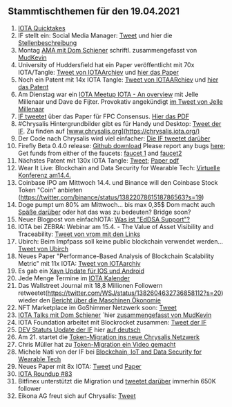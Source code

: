 ## Stammtischthemen für den 19.04.2021

1. [IOTA Quicktakes](https://www.youtube.com/watch?v=uAjreHuMa_Q)
2. IF stellt ein: Social Media Manager: [Tweet](https://twitter.com/iota/status/1381864791870992386?s=20) und hier die [Stellenbeschreibung](https://iota.bamboohr.com/jobs/view.php?id=133&source=bamboohr)
3. Montag [AMA mit Dom Schiener](https://www.youtube.com/watch?v=s3pykrpmEy8) schriftl. zusammengefasst von [MudKevin](https://twitter.com/MudKevin/status/1381742670725312515?s=20)
4. University of Huddersfield hat ein Paper veröffentlicht mit 70x IOTA/Tangle: [Tweet von IOTAArchiev](https://twitter.com/_iotaarchive/status/1381553933089394688?s=20) und [hier das Paper](https://pure.hud.ac.uk/ws/portalfiles/portal/19558445/Enabling_Distributed_Intelligence_in_the_Internet_of_Things_with_IOTA_and_Mobile_Agents.pdf)
5. Noch ein Patent mit 14x IOTA Tangle: [Tweet von IOTAARchiev](https://twitter.com/_iotaarchive/status/1381855419639992320?s=20) und [hier das Patent](https://worldwide.espacenet.com/patent/search?q=pn%3DJP2021034882A)
6. Am Dienstag war ein [IOTA Meetup IOTA - An overview](https://youtu.be/jQ0vcx0q030?t=720) mit Jelle Millenaar und Dave de Fijter. Provokativ angekündigt [im Tweet von Jelle Millenaar](https://twitter.com/JelleFm/status/1381995312399679494?s=20)
7. [IF tweetet](https://twitter.com/iota/status/1381927313575673858?s=20) über das Paper für FPC Consensus. [Hier das PDF](https://arxiv.org/pdf/2104.05313.pdf)
8. #Chrysalis Hintergrundbilder gibt es für Handy und Desktop: [Tweet der IF](https://twitter.com/iota/status/1381977793970458641?s=20). Zu finden auf [www.chrysalis.org](https://chrysalis.iota.org/)
9. Der Code nach Chrysalis wird viel einfacher: [Die IF tweetet darüber](https://twitter.com/iota/status/1382009446126215170?s=20)
10. Firefly Beta 0.4.0 release: [Github download](https://github.com/iotaledger/firefly/releases/tag/desktop-0.4.0) Please report any bugs [here](https://github.com/iotaledger/firefly/issues); Get funds from either of the faucets: [faucet 1](https://faucet.testnet.chrysalis2.com/) and [faucet2](https://faucet.tanglekit.de/)
11. Nächstes Patent mit 130x IOTA Tangle: [Tweet](https://twitter.com/_iotaarchive/status/1382224350758207488?s=20); [Paper pdf](http://kamyarmehran.eecs.qmul.ac.uk/wp-content/uploads/sites/47/2021/02/Dissertation-Paper_Johnny.pdf)
12. Wear It Live: Blockchain and Data Security for Wearable Tech: [Virtuelle Konferenz am14.4.](https://hopin.com/events/wear-it-live-blockchain-and-data-security-for-wearable-tech)
13. Coinbase IPO am Mittwoch 14.4. und Binance will den Coinbase Stock Token "Coin" anbieten (https://twitter.com/binance/status/1382207861518786563?s=19)
14. Doge pumpt um 80% am Mittwoch... bis max 0,35$  Dom macht auch [Späße darüber](https://twitter.com/DomSchiener/status/1383086168238125056?s=20) oder hat das was zu bedeuten? Bridge soon?
15. Neuer Blogpost von einfachIOTA: [Was ist "EdDSA Support"?](https://www.einfachiota.de/blog/2021-04-14_edsa/)
16. IOTA bei ZEBRA: Webinar am 15.4. - The Value of Asset Visibility and Traceability: [Tweet von vrom mit den Links](https://twitter.com/Vrom14286662/status/1382402816434712578?s=20)
17. Ubirch: Beim Impfpass soll keine public blockchain verwendet werden... [Tweet von Ubirch](https://twitter.com/Ubirch_Trust/status/1382593032046919681?s=20)
18. Neues Paper "Performance-Based Analysis of Blockchain Scalability Metric" mit 11x IOTA: [Tweet von IOTAarchiv](https://twitter.com/_iotaarchive/status/1382592778312486915?s=20) 
19. Es gab ein [Xayn Update für IOS und Android](https://www.xayn.com/download-xayn)
20. Jede Menge Termine im [IOTA Kalender](https://kalender.digital/e89078088266c4429634)
21. Das Wallstreet Journal mit 18,8 Millionen Followern retweetet(https://twitter.com/WSJ/status/1382604632736858112?s=20) wieder den [Bericht über die Maschinen Ökonomie](https://www.wsj.com/articles/machines-that-shop-for-themselves-promise-to-save-time-and-money-11617807664?mod=e2tw)
22. NFT Marketplace im GoShimmer Netzwerk soon: [Tweet](https://twitter.com/NFTIOTA/status/1383023948493942790?s=20)
23. [IOTA Talks mit Dom Schiener](https://www.youtube.com/watch?v=xq1bkGAWXoU) ´hier [zusammengefasst von MudKevin](https://twitter.com/MudKevin/status/1382755485737127936?s=20)
24. IOTA Foundation arbeitet mit Blockrocket zusammen: [Tweet der IF](https://twitter.com/iota/status/1382648344326078466?s=20)
25. [DEV Statuts Update der IF](https://blog.iota.org/dev-status-update-april-2021/) hier [auf deutsch](https://iota-kurs.de/dev-status-update-april-2021/)
26. Am 21. startet die [Token-Migration ins neue Chrysalis Netzwerk](https://blog.iota.org/firefly-token-migration/)
27. Chris Müller hat zu [Token-Migration ein Video gemacht](https://www.youtube.com/watch?v=Uf-tXp5XYZs)
28. Michele Nati von der IF bei [Blockchain, IoT and Data Security for Wearable Tech](https://www.youtube.com/watch?v=fbpK9IotcLI)
29. Neues Paper mit 8x IOTA: [Tweet](https://twitter.com/DocumentingIota/status/1382913518970810368?s=20) und [Paper](https://arxiv.org/pdf/2104.05583.pdf)
30. [IOTA Roundup #83](https://www.youtube.com/watch?v=b5o29PlgEHI)
31. Bitfinex unterstützt die Migration und [tweetet darüber](https://twitter.com/bitfinex/status/1383338797849452550?s=19) immerhin 650K follower
32. Eikona AG freut sich auf Chrysalis: [Tweet](https://twitter.com/AgEikona/status/1383042527058608129?s=20)

